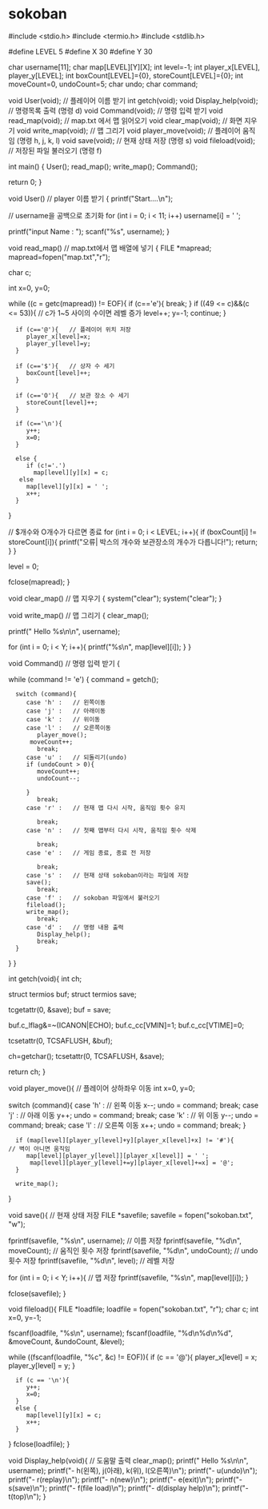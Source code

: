 # sokoban
#include <stdio.h>
#include <termio.h>
#include <stdlib.h>

#define LEVEL 5
#define X 30
#define Y 30

char username[11];
char map[LEVEL][Y][X];
int level=-1;
int player_x[LEVEL], player_y[LEVEL];
int boxCount[LEVEL]={0}, storeCount[LEVEL]={0};
int moveCount=0, undoCount=5;
char undo;
char command;

void User(void);       // 플레이어 이름 받기
int getch(void);
void Display_help(void);   // 명령목록 출력 (명령 d)
void Command(void);         // 명령 입력 받기
void read_map(void);      // map.txt 에서 맵 읽어오기
void clear_map(void);      // 화면 지우기
void write_map(void);      // 맵 그리기
void player_move(void);    // 플레이어 움직임 (명령 h, j, k, l)
void save(void);         // 현재 상태 저장 (명령 s)
void fileload(void);      // 저장된 파일 불러오기 (명령 f)

int main()
{
   User();
   read_map();
   write_map();
   Command();

   return 0;
}

void User()   // player 이름 받기
{
   printf("Start....\n");

   // username을 공백으로 초기화
   for (int i = 0; i < 11; i++)
      username[i] = ' ';

   printf("input Name : ");
   scanf("%s", username);
}

void read_map() // map.txt에서 맵 배열에 넣기
{
   FILE *mapread;
   mapread=fopen("map.txt","r");
   
   char c;

   int x=0, y=0;
   
   while ((c = getc(mapread)) != EOF){
      if (c=='e'){
         break;
      }
      if ((49 <= c)&&(c <= 53)){   // c가 1~5 사이의 수이면 레벨 증가
         level++;
         y=-1;
         continue;
      }

      if (c=='@'){   // 플레이어 위치 저장
         player_x[level]=x;
         player_y[level]=y;
      }

      if (c=='$'){   // 상자 수 세기
         boxCount[level]++;
      }

      if (c=='O'){   // 보관 장소 수 세기
         storeCount[level]++;
      }

      if (c=='\n'){
         y++;
         x=0;
      }

      else {
         if (c!='.')
           map[level][y][x] = c;
       else
         map[level][y][x] = ' ';
         x++;
      }
   }

   // $개수와 O개수가 다르면 종료
   for (int i = 0; i < LEVEL; i++){
      if (boxCount[i] != storeCount[i]){
         printf("오류| 박스의 개수와 보관장소의 개수가 다릅니다!");
         return;
      }
   }

   level = 0;

   fclose(mapread);
}

void clear_map()   // 맵 지우기
{
   system("clear");
   system("clear");
}

void write_map()   // 맵 그리기
{
   clear_map();

   printf("   Hello %s\n\n", username);

   for (int i = 0; i < Y; i++){
      printf("%s\n", map[level][i]);
   }
}

void Command()   // 명령 입력 받기
{

   while (command != 'e')
   {
      command = getch();

      switch (command){
         case 'h' :   // 왼쪽이동
         case 'j' :   // 아래이동
         case 'k' :   // 위이동
         case 'l' :   // 오른쪽이동
            player_move();
          moveCount++;
            break;
         case 'u' :   // 되돌리기(undo)
         if (undoCount > 0){
            moveCount++;
            undoCount--;

         }
            break;
         case 'r' :   // 현재 맵 다시 시작, 움직임 횟수 유지

            break;
         case 'n' :   // 첫째 맵부터 다시 시작, 움직임 횟수 삭제
            
            break;
         case 'e' :   // 게임 종료, 종료 전 저장

            break;
         case 's' :   // 현재 상태 sokoban이라는 파일에 저장
         save();
            break;
         case 'f' :   // sokoban 파일에서 불러오기
         fileload();
         write_map();
            break;
         case 'd' :   // 명령 내용 출력
            Display_help();
            break;
      }
   }
}

int getch(void){
   int ch;

   struct termios buf;
   struct termios save;

   tcgetattr(0, &save);
   buf = save;

   buf.c_lflag&=~(ICANON|ECHO);
   buf.c_cc[VMIN]=1;
   buf.c_cc[VTIME]=0;

   tcsetattr(0, TCSAFLUSH, &buf);

   ch=getchar();
   tcsetattr(0, TCSAFLUSH, &save);
   
   return ch;
}

void player_move(){   // 플레이어 상하좌우 이동
   int x=0, y=0;

   switch (command){
      case 'h' : // 왼쪽 이동
    x--;
         undo = command;
         break;
      case 'j' : // 아래 이동
    y++;
         undo = command;
         break;
      case 'k' : // 위 이동
    y--;
         undo = command;
         break;
      case 'l' : // 오른쪽 이동
    x++;
         undo = command;
         break;
      }

      if (map[level][player_y[level]+y][player_x[level]+x] != '#'){      // 벽이 아니면 움직임
         map[level][player_y[level]][player_x[level]] = ' ';
          map[level][player_y[level]+=y][player_x[level]+=x] = '@';
      }

      write_map();
}

void save(){   // 현재 상태 저장
   FILE *savefile;
   savefile = fopen("sokoban.txt", "w");

   fprintf(savefile, "%s\n", username);   // 이름 저장
   fprintf(savefile, "%d\n", moveCount);   // 움직인 횟수 저장
   fprintf(savefile, "%d\n", undoCount);   // undo 횟수 저장
   fprintf(savefile, "%d\n", level);      // 레벨 저장

   for (int i = 0; i < Y; i++){      // 맵 저장
      fprintf(savefile, "%s\n", map[level][i]);
   }

   fclose(savefile);
}

void fileload(){
   FILE *loadfile;
   loadfile = fopen("sokoban.txt", "r");
   char c;
   int x=0, y=-1;

   fscanf(loadfile, "%s\n", username); 
   fscanf(loadfile, "%d\n%d\n%d", &moveCount, &undoCount, &level);

   while ((fscanf(loadfile, "%c", &c) != EOF)){
      if (c == '@'){
         player_x[level] = x;
         player_y[level] = y;
      }

      if (c == '\n'){
         y++;
         x=0;
      }
      else {
         map[level][y][x] = c;
         x++;
      }
   }
   fclose(loadfile);
}

void Display_help(void){   // 도움말 출력
   clear_map();
   printf("   Hello %s\n\n", username);
   printf("- h(왼쪽), j(아래), k(위), l(오른쪽)\n");
   printf("- u(undo)\n");
   printf("- r(replay)\n");
   printf("- n(new)\n");
   printf("- e(exit)\n");
   printf("- s(save)\n");
   printf("- f(file load)\n");
   printf("- d(display help)\n");
   printf("- t(top)\n");
}
